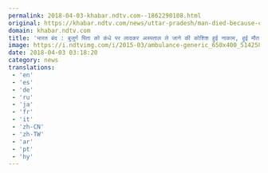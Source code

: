 ```yaml
---
permalink: 2018-04-03-khabar.ndtv.com--1862290108.html
original: https://khabar.ndtv.com/news/uttar-pradesh/man-died-because-couldnt-reach-hospital-on-time-due-to-bharat-bandh-in-bijnor-1832017
domain: khabar.ndtv.com
title: 'भारत बंद : बुजुर्ग पिता को कंधे पर लादकर अस्पताल ले जाने की कोशिश हुई नाकाम, हुई मौत'
image: https://i.ndtvimg.com/i/2015-03/ambulance-generic_650x400_51425838004.jpg
date: 2018-04-03 03:18:20
category: news
translations: 
 - 'en'
 - 'es'
 - 'de'
 - 'ru'
 - 'ja'
 - 'fr'
 - 'it'
 - 'zh-CN'
 - 'zh-TW'
 - 'ar'
 - 'pt'
 - 'hy'
---
```


